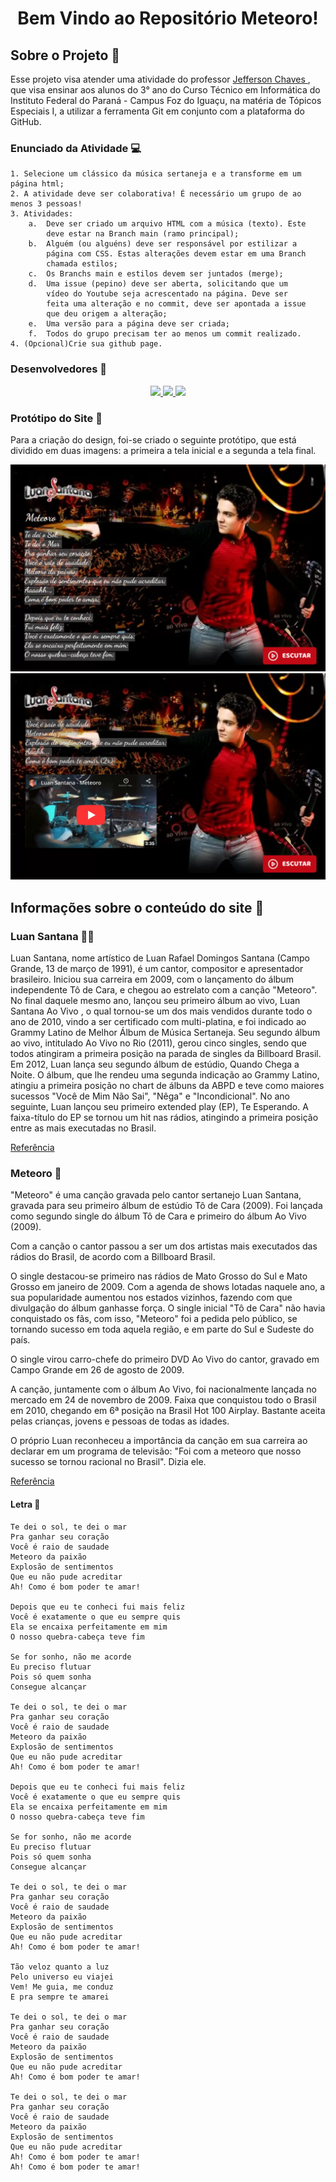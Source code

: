 <h1 align="center"> Bem Vindo ao Repositório Meteoro!</h1>

<h2> Sobre o Projeto 🦉</h2>
<p> 
Esse projeto visa atender uma atividade do professor <a href="https://github.com/jeffersonchaves"> Jefferson Chaves </a>, que visa ensinar aos alunos do 3° ano do Curso Técnico em Informática do Instituto Federal do Paraná - Campus Foz do Iguaçu, na matéria de Tópicos Especiais I, a utilizar a ferramenta Git em conjunto com a plataforma do GitHub. 
</p>

<h3>Enunciado da Atividade 💻</h3>

```
1. Selecione um clássico da música sertaneja e a transforme em um
página html;
2. A atividade deve ser colaborativa! É necessário um grupo de ao
menos 3 pessoas!
3. Atividades:
    a.  Deve ser criado um arquivo HTML com a música (texto). Este
        deve estar na Branch main (ramo principal);
    b.  Alguém (ou alguéns) deve ser responsável por estilizar a
        página com CSS. Estas alterações devem estar em uma Branch
        chamada estilos;
    c.  Os Branchs main e estilos devem ser juntados (merge);
    d.  Uma issue (pepino) deve ser aberta, solicitando que um
        vídeo do Youtube seja acrescentado na página. Deve ser
        feita uma alteração e no commit, deve ser apontada a issue
        que deu origem a alteração;
    e.  Uma versão para a página deve ser criada;
    f.  Todos do grupo precisam ter ao menos um commit realizado.
4. (Opcional)Crie sua github page.
```


<h3> Desenvolvedores 🤖 </h3>
<p align="center">
    <a href="https://github.com/NikolyCover"> 
        <img src="https://github.com/NikolyCover.png?size=150">        
    </a>    
    <a href="https://github.com/vinniciusJ"> 
        <img src="https://github.com/vinniciusJ.png?size=150">
    </a>    
    <a href="https://github.com/DyogoBendo"> 
        <img src="https://github.com/DyogoBendo.png?size=150">
    </a>            
</p>

<h3> Protótipo do Site 🐣 </h3>
Para a criação do design, foi-se criado o seguinte protótipo, que está dividido em duas imagens: a primeira a tela inicial e a segunda a tela final. 

<p align="center">

<img src="https://github.com/DyogoBendo/Meteoro/blob/main/assets/Imagem_Prototipo_1.jpg">
<img src="https://github.com/DyogoBendo/Meteoro/blob/main/assets/Imagem_Prototipo_2.jpg">

</p>

<h2> Informações sobre o conteúdo do site 🧾</h2>

<h3> Luan Santana 👨‍🎤</h3>

<p>
Luan Santana, nome artístico de Luan Rafael Domingos Santana (Campo Grande, 13 de março de 1991), é um cantor, compositor e apresentador brasileiro. Iniciou sua carreira em 2009, com o lançamento do álbum independente Tô de Cara, e chegou ao estrelato com a canção "Meteoro". No final daquele mesmo ano, lançou seu primeiro álbum ao vivo, Luan Santana Ao Vivo , o qual tornou-se um dos mais vendidos durante todo o ano de 2010, vindo a ser certificado com multi-platina, e foi indicado ao Grammy Latino de Melhor Álbum de Música Sertaneja. Seu segundo álbum ao vivo, intitulado Ao Vivo no Rio (2011), gerou cinco singles, sendo que todos atingiram a primeira posição na parada de singles da Billboard Brasil. Em 2012, Luan lança seu segundo álbum de estúdio, Quando Chega a Noite. O álbum, que lhe rendeu uma segunda indicação ao Grammy Latino, atingiu a primeira posição no chart de álbuns da ABPD e teve como maiores sucessos "Você de Mim Não Sai", "Nêga" e "Incondicional". No ano seguinte, Luan lançou seu primeiro extended play (EP), Te Esperando. A faixa-título do EP se tornou um hit nas rádios, atingindo a primeira posição entre as mais executadas no Brasil.

<a href="https://pt.wikipedia.org/wiki/Luan_Santana"> Referência </a>
</p>

<h3> Meteoro 🌠</h3>

<p>
"Meteoro" é uma canção gravada pelo cantor sertanejo Luan Santana, gravada para seu primeiro álbum de estúdio Tô de Cara (2009). Foi lançada como segundo single do álbum Tô de Cara e primeiro do álbum Ao Vivo (2009).

Com a canção o cantor passou a ser um dos artistas mais executados das rádios do Brasil, de acordo com a Billboard Brasil.

O single destacou-se primeiro nas rádios de Mato Grosso do Sul e Mato Grosso em janeiro de 2009. Com a agenda de shows lotadas naquele ano, a sua popularidade aumentou nos estados vizinhos, fazendo com que divulgação do álbum ganhasse força. O single inicial "Tô de Cara" não havia conquistado os fãs, com isso, "Meteoro" foi a pedida pelo público, se tornando sucesso em toda aquela região, e em parte do Sul e Sudeste do país.

O single virou carro-chefe do primeiro DVD Ao Vivo do cantor, gravado em Campo Grande em 26 de agosto de 2009.

A canção, juntamente com o álbum Ao Vivo, foi nacionalmente lançada no mercado em 24 de novembro de 2009. Faixa que conquistou todo o Brasil em 2010, chegando em 6ª posição na Brasil Hot 100 Airplay. Bastante aceita pelas crianças, jovens e pessoas de todas as idades.

O próprio Luan reconheceu a importância da canção em sua carreira ao declarar em um programa de televisão: "Foi com a meteoro que nosso sucesso se tornou racional no Brasil". Dizia ele.

<a href="https://pt.wikipedia.org/wiki/Meteoro_(can%C3%A7%C3%A3o)"> Referência </a>
</p> 

<h4> Letra 🎤</h4>

```
Te dei o sol, te dei o mar
Pra ganhar seu coração
Você é raio de saudade
Meteoro da paixão
Explosão de sentimentos
Que eu não pude acreditar
Ah! Como é bom poder te amar!

Depois que eu te conheci fui mais feliz
Você é exatamente o que eu sempre quis
Ela se encaixa perfeitamente em mim
O nosso quebra-cabeça teve fim

Se for sonho, não me acorde
Eu preciso flutuar
Pois só quem sonha
Consegue alcançar

Te dei o sol, te dei o mar
Pra ganhar seu coração
Você é raio de saudade
Meteoro da paixão
Explosão de sentimentos
Que eu não pude acreditar
Ah! Como é bom poder te amar!

Depois que eu te conheci fui mais feliz
Você é exatamente o que eu sempre quis
Ela se encaixa perfeitamente em mim
O nosso quebra-cabeça teve fim

Se for sonho, não me acorde
Eu preciso flutuar
Pois só quem sonha
Consegue alcançar

Te dei o sol, te dei o mar
Pra ganhar seu coração
Você é raio de saudade
Meteoro da paixão
Explosão de sentimentos
Que eu não pude acreditar
Ah! Como é bom poder te amar!

Tão veloz quanto a luz
Pelo universo eu viajei
Vem! Me guia, me conduz
E pra sempre te amarei

Te dei o sol, te dei o mar
Pra ganhar seu coração
Você é raio de saudade
Meteoro da paixão
Explosão de sentimentos
Que eu não pude acreditar
Ah! Como é bom poder te amar!

Te dei o sol, te dei o mar
Pra ganhar seu coração
Você é raio de saudade
Meteoro da paixão
Explosão de sentimentos
Que eu não pude acreditar
Ah! Como é bom poder te amar!
Ah! Como é bom poder te amar!
```
